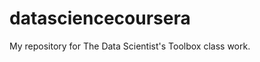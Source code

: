 datasciencecoursera
===================

My repository for The Data Scientist's Toolbox class work.
